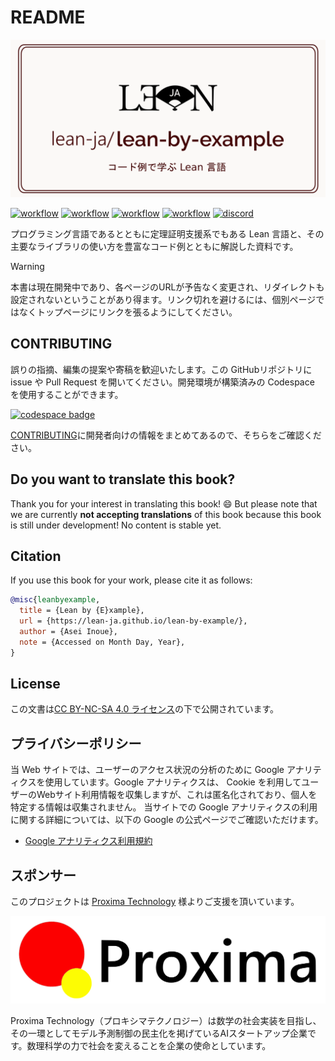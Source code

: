 # README

[![repo logo](./booksrc/image/project_image.png)]()

[![workflow](https://github.com/lean-ja/lean-by-example/actions/workflows/ci.yml/badge.svg)](https://github.com/lean-ja/lean-by-example/blob/main/.github/workflows/ci.yml) [![workflow](https://github.com/lean-ja/lean-by-example/actions/workflows/deploy.yml/badge.svg)](https://github.com/lean-ja/lean-by-example/blob/main/.github/workflows/deploy.yml) [![workflow](https://github.com/lean-ja/lean-by-example/actions/workflows/update.yml/badge.svg)](https://github.com/lean-ja/lean-by-example/blob/main/.github/workflows/update.yml) [![workflow](https://github.com/lean-ja/lean-by-example/actions/workflows/devcontainer.yml/badge.svg)](https://github.com/lean-ja/lean-by-example/blob/main/.github/workflows/devcontainer.yml) [![discord](https://dcbadge.limes.pink/api/server/p32ZfnVawh?style=flat)](https://discord.gg/p32ZfnVawh)

プログラミング言語であるとともに定理証明支援系でもある Lean 言語と、その主要なライブラリの使い方を豊富なコード例とともに解説した資料です。

> [!WARNING]
> 本書は現在開発中であり、各ページのURLが予告なく変更され、リダイレクトも設定されないということがあり得ます。リンク切れを避けるには、個別ページではなくトップページにリンクを張るようにしてください。

## CONTRIBUTING

誤りの指摘、編集の提案や寄稿を歓迎いたします。この GitHubリポジトリに issue や Pull Request を開いてください。開発環境が構築済みの Codespace を使用することができます。

[![codespace badge](https://github.com/codespaces/badge.svg)](https://codespaces.new/lean-ja/lean-by-example)

[CONTRIBUTING](./.github/CONTRIBUTING.md)に開発者向けの情報をまとめてあるので、そちらをご確認ください。

## Do you want to translate this book?

Thank you for your interest in translating this book! 😄 But please note that we are currently **not accepting translations** of this book because this book is still under development! No content is stable yet.

## Citation

If you use this book for your work, please cite it as follows:

```bibtex
@misc{leanbyexample,
  title = {Lean by {E}xample},
  url = {https://lean-ja.github.io/lean-by-example/},
  author = {Asei Inoue},
  note = {Accessed on Month Day, Year},
}
```

## License

この文書は[CC BY-NC-SA 4.0 ライセンス](https://creativecommons.org/licenses/by-nc-sa/4.0/deed.ja)の下で公開されています。

## プライバシーポリシー

当 Web サイトでは、ユーザーのアクセス状況の分析のために Google アナリティクスを使用しています。Google アナリティクスは、 Cookie を利用してユーザーのWebサイト利用情報を収集しますが、これは匿名化されており、個人を特定する情報は収集されません。
当サイトでの Google アナリティクスの利用に関する詳細については、以下の Google の公式ページでご確認いただけます。

* [Google アナリティクス利用規約](https://www.google.com/analytics/terms/)

## スポンサー

このプロジェクトは [Proxima Technology](https://proxima-ai-tech.com/) 様よりご支援を頂いています。

![logo of Proxima Technology](./booksrc/image/proxima.svg)

Proxima Technology（プロキシマテクノロジー）は数学の社会実装を目指し、その⼀環としてモデル予測制御の民主化を掲げているAIスタートアップ企業です。数理科学の力で社会を変えることを企業の使命としています。
